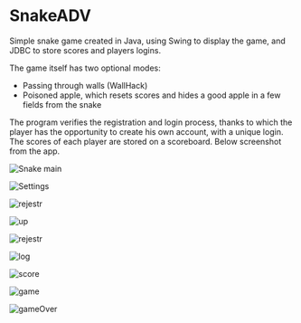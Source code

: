 # SnakeADV

Simple snake game created in Java, using Swing to display the game, and JDBC to store scores and players logins.

The game itself has two optional modes:
- Passing through walls (WallHack)
- Poisoned apple, which resets scores and hides a good apple in a few fields from the snake

The program verifies the registration and login process, thanks to which the player has the opportunity to create his own account, with a unique login. The scores of each player are stored on a scoreboard. Below screenshot from the app.


![Snake main](https://user-images.githubusercontent.com/65070389/99181169-0670cf00-272d-11eb-94c5-95729bbd5ea0.jpg)



![Settings](https://user-images.githubusercontent.com/65070389/99181148-e8a36a00-272c-11eb-946a-43863672f715.jpg)


![rejestr](https://user-images.githubusercontent.com/65070389/99181211-52237880-272d-11eb-98c3-b6fe1fa35812.jpg)

![up](https://user-images.githubusercontent.com/65070389/99181618-e1319000-272f-11eb-9eac-2342d1aa3f9f.jpg)

![rejestr](https://user-images.githubusercontent.com/65070389/99181238-77b08200-272d-11eb-8f13-c2f1427f77da.jpg)

![log](https://user-images.githubusercontent.com/65070389/99181547-7718eb00-272f-11eb-8736-2fcfad0468e8.jpg)

![score](https://user-images.githubusercontent.com/65070389/99181439-e17d5b80-272e-11eb-928a-09efca1d5c10.jpg)

![game](https://user-images.githubusercontent.com/65070389/99181977-2b1b7580-2732-11eb-9cbf-f125e5d30cf2.jpg)


![gameOver](https://user-images.githubusercontent.com/65070389/99181996-5b631400-2732-11eb-85e5-51d38cd2db47.jpg)
